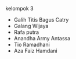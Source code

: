 kelompok 3
- Galih Titis Bagus Catry
- Galang Wijaya
- Rafa putra
- Anandha Army Antassa
- Tio Ramadhani
- Aza Faiz Hamdani
